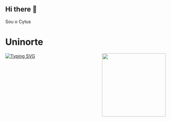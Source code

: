 ## Hi there 👋


Sou o Cytus

<h1>Uninorte</h1>

<img align="right" src="downloads/images.jpeg" width="200">

[![Typing SVG](https://readme-typing-svg.herokuapp.com/?color=00bfbf&size=35&center=true&vCenter=true&width=1000&lines=Olá,+Meu+Nome+é+Richard+Perez+Pereira;Eu+tenho+19+anos;Eu+moro+em+Manaus,+AM;Eu+estudo+Análise+e+Desenvolvimento+de+Sistemas;Bem-vindo!+:%29)](https://git.io/typing-svg)
<!--
**RipCytuss/RipCytuss** is a ✨ _special_ ✨ repository because its `README.md` (this file) appears on your GitHub profile.

Here are some ideas to get you started:

- 🔭 I’m currently working on ...
- 🌱 I’m currently learning ...
- 👯 I’m looking to collaborate on ...
- 🤔 I’m looking for help with ...
- 💬 Ask me about ...
- 📫 How to reach me: ...
- 😄 Pronouns: ...
- ⚡ Fun fact: ...
-->
